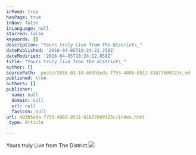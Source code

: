 ```yaml
---
inFeed: true
hasPage: true
inNav: false
inLanguage: null
starred: false
keywords: []
description: "Yours truly Live from The District\_"
datePublished: '2016-04-05T18:24:22.258Z'
dateModified: '2016-04-05T18:24:12.858Z'
title: "Yours truly live from the district\_"
author: []
sourcePath: _posts/2016-03-10-403b5eda-f753-4888-8511-81b77609123c.md
published: true
authors: []
publisher:
  name: null
  domain: null
  url: null
  favicon: null
url: 403b5eda-f753-4888-8511-81b77609123c/index.html
_type: Article

---
```

Yours truly Live from The District ![](https://the-grid-user-content.s3-us-west-2.amazonaws.com/7bebb555-eec1-4176-99f2-62ed4d8af36a.jpg)